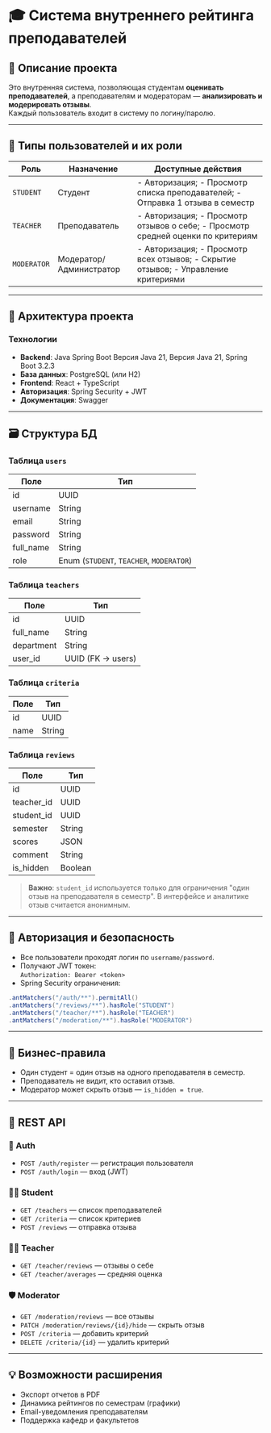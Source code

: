 # 🎓 Система внутреннего рейтинга преподавателей

## 📘 Описание проекта

Это внутренняя система, позволяющая студентам **оценивать преподавателей**, а преподавателям и модераторам — **анализировать и модерировать отзывы**.  
Каждый пользователь входит в систему по логину/паролю.

---

## 👥 Типы пользователей и их роли

| Роль        | Назначение              | Доступные действия |
|-------------|--------------------------|---------------------|
| `STUDENT`   | Студент                 | - Авторизация; - Просмотр списка преподавателей; - Отправка 1 отзыва в семестр |
| `TEACHER`   | Преподаватель           | - Авторизация; - Просмотр отзывов о себе; - Просмотр средней оценки по критериям |
| `MODERATOR` | Модератор/Администратор | - Авторизация; - Просмотр всех отзывов; - Скрытие отзывов; - Управление критериями |

---

## 🧩 Архитектура проекта

### Технологии

- **Backend**: Java Spring Boot  Версия Java 21, Версия Java 21, Spring Boot 3.2.3
- **База данных**: PostgreSQL (или H2)  
- **Frontend**: React + TypeScript  
- **Авторизация**: Spring Security + JWT  
- **Документация**: Swagger

---

## 🗃️ Структура БД

### Таблица `users`
| Поле      | Тип    |
|-----------|--------|
| id        | UUID   |
| username  | String |
| email     | String |
| password  | String |
| full_name | String |
| role      | Enum (`STUDENT`, `TEACHER`, `MODERATOR`) |

### Таблица `teachers`
| Поле       | Тип    |
|------------|--------|
| id         | UUID   |
| full_name  | String |
| department | String |
| user_id    | UUID (FK → users) |

### Таблица `criteria`
| Поле | Тип   |
|------|--------|
| id   | UUID  |
| name | String |

### Таблица `reviews`
| Поле        | Тип     |
|-------------|----------|
| id          | UUID     |
| teacher_id  | UUID     |
| student_id  | UUID     |
| semester    | String   |
| scores      | JSON     | `{ "criteria_id": int, ... }`
| comment     | String   |
| is_hidden   | Boolean  |

> **Важно**: `student_id` используется только для ограничения "один отзыв на преподавателя в семестр". В интерфейсе и аналитике отзыв считается анонимным.

---

## 🔐 Авторизация и безопасность

- Все пользователи проходят логин по `username/password`.
- Получают JWT токен:  
  `Authorization: Bearer <token>`
- Spring Security ограничения:

```java
.antMatchers("/auth/**").permitAll()
.antMatchers("/reviews/**").hasRole("STUDENT")
.antMatchers("/teacher/**").hasRole("TEACHER")
.antMatchers("/moderation/**").hasRole("MODERATOR")
```

---

## 🧪 Бизнес-правила

- Один студент = один отзыв на одного преподавателя в семестр.
- Преподаватель не видит, кто оставил отзыв.
- Модератор может скрыть отзыв — `is_hidden = true`.

---

## 🔌 REST API

### 🔐 Auth
- `POST /auth/register` — регистрация пользователя  
- `POST /auth/login` — вход (JWT)

### 👨‍🎓 Student
- `GET /teachers` — список преподавателей  
- `GET /criteria` — список критериев  
- `POST /reviews` — отправка отзыва  

### 👨‍🏫 Teacher
- `GET /teacher/reviews` — отзывы о себе  
- `GET /teacher/averages` — средняя оценка  

### 🛡️ Moderator
- `GET /moderation/reviews` — все отзывы  
- `PATCH /moderation/reviews/{id}/hide` — скрыть отзыв  
- `POST /criteria` — добавить критерий  
- `DELETE /criteria/{id}` — удалить критерий  

---

## 💡 Возможности расширения

- Экспорт отчетов в PDF  
- Динамика рейтингов по семестрам (графики)  
- Email-уведомления преподавателям  
- Поддержка кафедр и факультетов

